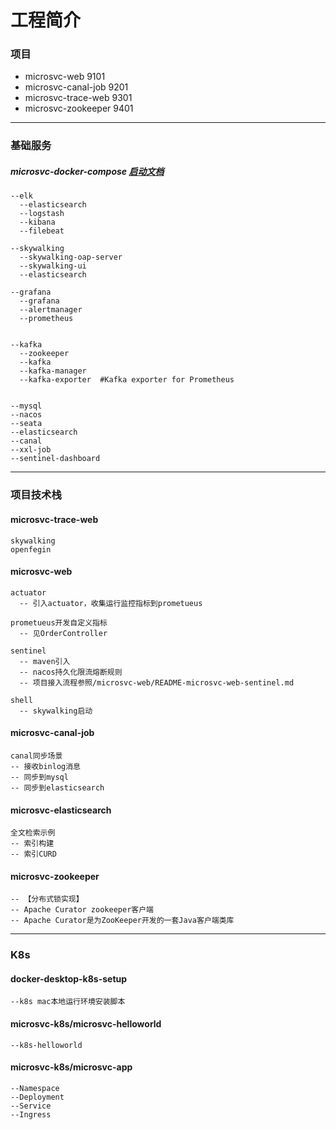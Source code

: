 # 工程简介

### 项目

- microsvc-web 9101
- microsvc-canal-job 9201
- microsvc-trace-web 9301
- microsvc-zookeeper 9401

-----------------------
### 基础服务

##### microsvc-docker-compose  [启动文档](./microsvc-docker-compose/README.md)   
    --elk
      --elasticsearch
      --logstash
      --kibana 
	  --filebeat
	  	  	  
    --skywalking
	  --skywalking-oap-server
      --skywalking-ui
      --elasticsearch

    --grafana
      --grafana
      --alertmanager
	  --prometheus
	  
	  
	--kafka
	  --zookeeper
	  --kafka
	  --kafka-manager
	  --kafka-exporter  #Kafka exporter for Prometheus

    
    --mysql
    --nacos
    --seata
	--elasticsearch
    --canal
    --xxl-job
    --sentinel-dashboard
        

   
        
-----------------------
### 项目技术栈

#### microsvc-trace-web
    skywalking
    openfegin
   

    
#### microsvc-web
    actuator
      -- 引入actuator，收集运行监控指标到prometueus

    prometueus开发自定义指标
      -- 见OrderController

    sentinel
      -- maven引入
      -- nacos持久化限流熔断规则
      -- 项目接入流程参照/microsvc-web/README-microsvc-web-sentinel.md

    shell
      -- skywalking启动


#### microsvc-canal-job
    canal同步场景
    -- 接收binlog消息
    -- 同步到mysql
    -- 同步到elasticsearch
    
 
#### microsvc-elasticsearch
	全文检索示例
    -- 索引构建
    -- 索引CURD

#### microsvc-zookeeper
    -- 【分布式锁实现】
    -- Apache Curator zookeeper客户端
    -- Apache Curator是为ZooKeeper开发的一套Java客户端类库
 
---------------------


### K8s

#### docker-desktop-k8s-setup

	--k8s mac本地运行环境安装脚本

#### microsvc-k8s/microsvc-helloworld

	--k8s-helloworld

#### microsvc-k8s/microsvc-app

	--Namespace
	--Deployment
	--Service
	--Ingress
	

